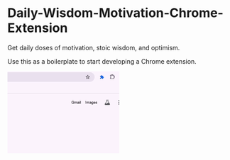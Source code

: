 # Daily-Wisdom-Motivation-Chrome-Extension
Get daily doses of motivation, stoic wisdom, and optimism.

Use this as a boilerplate to start developing a Chrome extension. 

<img src="./Demo.gif" width="50%" height="50%"/>
